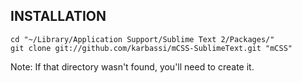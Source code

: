 INSTALLATION
------------

    cd "~/Library/Application Support/Sublime Text 2/Packages/"
    git clone git://github.com/karbassi/mCSS-SublimeText.git "mCSS"

Note: If that directory wasn't found, you'll need to create it.